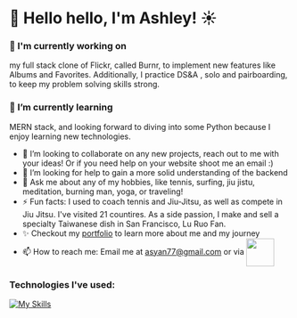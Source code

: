 # 🌈 Hello hello, I'm Ashley! ☀️
### 🔭 I'm currently working on 
my full stack clone of Flickr, called Burnr, to implement new features like Albums and Favorites. Additionally, I practice DS&A , solo and pairboarding, to keep my problem solving skills strong.
### 🌱 I’m currently learning 
MERN stack, and looking forward to diving into some Python because I enjoy learning new technologies.
- 👯 I’m looking to collaborate on any new projects, reach out to me with your ideas! Or if you need help on your website shoot me an email :) 
- 🤔 I’m looking for help to gain a more solid understanding of the backend
- 💬 Ask me about any of my hobbies, like tennis, surfing, jiu jistu, meditation, burning man, yoga, or traveling!
- ⚡ Fun facts: I used to coach tennis and Jiu-Jitsu, as well as compete in Jiu Jitsu. I've visited 21 countires. As a side passion, I make and sell a specialty Taiwanese dish in San Francisco, Lu Ruo Fan.
- ✨ Checkout my <a href="https://asyan77.github.io/portfolio/" target="blank">portfolio</a> to learn more about me and my journey
- 📫 How to reach me: Email me at asyan77@gmail.com or via <a href="https://www.linkedin.com/in/ashley-yan/" target="blank"><img align="center" src="https://bi-jingo.com/wp-content/uploads/1997/03/Linkedin-Logo.png" height="50" /></a>

### Technologies I've used: 

[![My Skills](https://skillicons.dev/icons?i=js,html,css,aws,babel,github,mongodb,nodejs,postgres,postman,rails,react,redux,replit,ruby,sqlite,vscode,webpack)](https://skillicons.dev)
